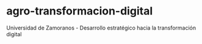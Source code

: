 # agro-transformacion-digital
Universidad de Zamoranos - Desarrollo estratégico hacia la transformación digital 
